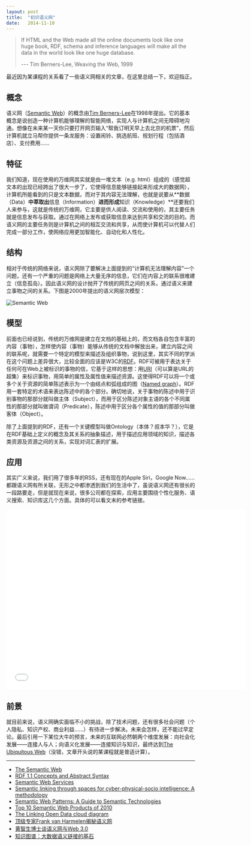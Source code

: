 ```yaml
---
layout: post
title:  "初识语义网"
date:   2014-11-10
---
```

> If HTML and the Web made all the online documents look like one huge book, RDF, schema and inference languages will make all the data in the world look like one huge database.
> 
> --- Tim Berners-Lee, Weaving the Web, 1999

最近因为某课程的关系看了一些语义网相关的文章，在这里总结一下，欢迎指正。

## 概念
语义网（[Semantic Web](http://en.wikipedia.org/wiki/Semantic_Web)）的概念由[Tim Berners-Lee](http://en.wikipedia.org/wiki/Tim_Berners-Lee)在1998年提出。它的基本概念是说创造一种计算机能够理解的智能网络，实现人与计算机之间无障碍地沟通。想像在未来某一天你只要打开网页输入“帮我订明天早上去北京的机票”，然后计算机就立马帮你提供一条龙服务：设置闹铃、挑选航班、规划行程（包括酒店）、支付费用……

## 特征
我们知道，现在使用的万维网其实就是由一堆文本（e.g. html）组成的（感觉超文本的出现已经跨出了很大一步了，它使得信息能够链接起来形成大的数据网），计算机所能看到的只是文本数据，而对于其内容无法理解，也就是说要从**数据（Data）**中萃取出**信息（Information）**进而形成**知识（Knowledge）**还要我们人来参与，这就是传统的万维网，它主要是供人阅读、交流和使用的，其主要任务就是信息发布与获取。通过在网络上发布或获取信息来达到共享和交流的目的。而语义网的主要任务则是计算机之间的相互交流和共享，从而使计算机可以代替人们完成一部分工作，使网络应用更加智能化、自动化和人性化。

## 结构
相对于传统的网络来说，语义网除了要解决上面提到的“计算机无法理解内容”一个问题，还有一个严重的问题是网络上大量无序的信息，它们在内容上的联系很难建立（信息孤岛）。因此语义网的设计抛开了传统的网页之间的关系，通过语义来建立事物之间的关系。下图是2000年提出的语义网层次模型：

![](/assets/img/20141110-1.png "Semantic Web")

## 模型
前面也已经说到，传统的万维网是建立在文档的基础上的，而文档各自包含丰富的内容（事物），怎样使内容（事物）能够从传统的文档中解放出来，建立内容之间的联系呢，就需要一个特定的模型来描述及组织事物，说到这里，其实不同的学派在这个问题上差异很大，比较全面的应该是W3C的[RDF](http://en.wikipedia.org/wiki/Resource_Description_Framework)。RDF可被用于表达关于任何可在Web上被标识的事物的信，它基于这样的思想：用[URI](http://en.wikipedia.org/wiki/Uniform_resource_identifier)（可以算是URL的超集）来标识事物，用简单的属性及属性值来描述资源。这使得RDF可以将一个或多个关于资源的简单陈述表示为一个由结点和弧组成的图（[Named graph](http://en.wikipedia.org/wiki/Named_graph)）。RDF用一套特定的术语来表达陈述中的各个部分。确切地说，关于事物的陈述中用于识别事物的那部分就叫做主体（Subject），而用于区分陈述对象主语的各个不同属性的那部分就叫做谓词（Predicate），陈述中用于区分各个属性的值的那部分叫做客体（Object）。

除了上面提到的RDF，还有一个关键模型叫做Ontology（本体？叔本华？），它是在RDF基础上定义的概念及其关系的抽象描述，用于描述应用领域的知识，描述各类资源及资源之间的关系，实现对词汇表的扩展。

## 应用
其实广义来说，我们用了很多年的RSS，还有现在的Apple Siri，Google Now……都跟语义网有所关联，无形之中都渗透到我们的生活中了，虽说语义网还有很长的一段路要走，但是就现在来说，很多公司都在探索，应用主要围绕个性化服务、语义搜索、知识库这几个方面。具体的可以看文末的参考链接。

<center><iframe src="//commons.wikimedia.org/wiki/File:Linked-open-data-Europeana-video.ogv?embedplayer=yes" width="640" height="480" frameborder="0" webkitAllowFullScreen mozallowfullscreen allowFullScreen></iframe></center>

## 前景
就目前来说，语义网确实面临不小的挑战，除了技术问题，还有很多社会问题（个人隐私、知识产权、商业利益……）有待进一步解决。未来会怎样，还不能过早定论。最后引用一下某位大牛的预言，未来的互联网必然朝两个维度发展：向社会化发展——连接人与人；向语义化发展——连接知识与知识，最终达到[The Ubiquitous Web](http://www.w3.org/UbiWeb/)（没错，文章开头说的某课程就是普适计算）。

-----

- [The Semantic Web](http://isel2918929391.googlecode.com/svn-history/r347/trunk/RPC/Slides/p01_theSemanticWeb.pdf)
- [RDF 1.1 Concepts and Abstract Syntax](http://www.w3.org/TR/2014/REC-rdf11-concepts-20140225/)
- [Semantic Web Services](http://www.computer.org/csdl/mags/ex/2001/02/x2046.pdf)
- [Semantic linking through spaces for cyber-physical-socio intelligence: A methodology](http://www.sciencedirect.com/science/article/pii/S0004370211000208)
- [Semantic Web Patterns: A Guide to Semantic Technologies](http://readwrite.com/2008/03/25/semantic_web_patterns)
- [Top 10 Semantic Web Products of 2010](http://readwrite.com/2010/12/29/top_10_semantic_web_products_of_2010)
- [The Linking Open Data cloud diagram](http://lod-cloud.net/)
- [顶级专家Frank van Harmelen揭秘语义网](http://www.few.vu.nl/~FAH.van.Harmelen/popularising/C-T07-Chinese.pdf)
- [黄智生博士谈语义网与Web 3.0](http://www.infoq.com/cn/articles/semantic-web-and-web3)
- [知识图谱：大数据语义链接的基石](http://bcs.duapp.com/cips-upload/kg2/kg2_ljz.pdf)
